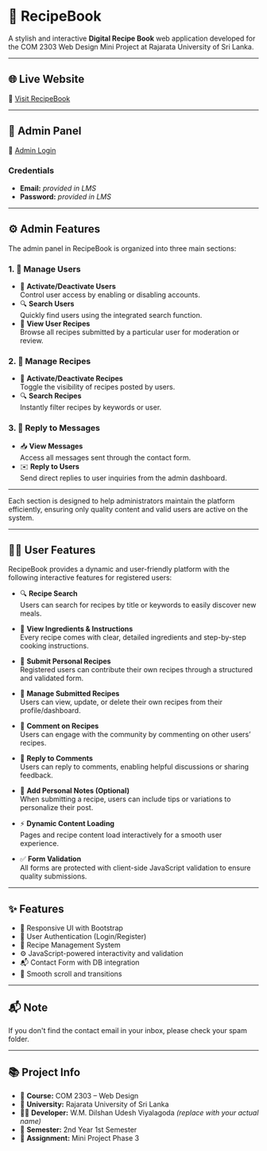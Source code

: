 # 📖 RecipeBook

A stylish and interactive **Digital Recipe Book** web application developed for the COM 2303 Web Design Mini Project at Rajarata University of Sri Lanka.

---

## 🌐 Live Website

🔗 [Visit RecipeBook](http://recipebook.fwh.is/Project---Phase-3/index.php)

---

## 🔐 Admin Panel

🔗 [Admin Login](http://recipebook.fwh.is/Project---Phase-3/AdminPanel/adminSignIn.php)

### Credentials
- **Email:** *provided in LMS*
- **Password:** *provided in LMS*

---

## ⚙️ Admin Features

The admin panel in RecipeBook is organized into three main sections:

### 1. 👤 Manage Users
- 🔄 **Activate/Deactivate Users**  
  Control user access by enabling or disabling accounts.
- 🔍 **Search Users**  
  Quickly find users using the integrated search function.
- 📄 **View User Recipes**  
  Browse all recipes submitted by a particular user for moderation or review.

### 2. 🍳 Manage Recipes
- 🔄 **Activate/Deactivate Recipes**  
  Toggle the visibility of recipes posted by users.
- 🔍 **Search Recipes**  
  Instantly filter recipes by keywords or user.

### 3. 💬 Reply to Messages
- 📥 **View Messages**  
  Access all messages sent through the contact form.
- ✉️ **Reply to Users**  
  Send direct replies to user inquiries from the admin dashboard.

---

Each section is designed to help administrators maintain the platform efficiently, ensuring only quality content and valid users are active on the system.

---

## 👨‍🍳 User Features

RecipeBook provides a dynamic and user-friendly platform with the following interactive features for registered users:

- 🔍 **Recipe Search**  
  Users can search for recipes by title or keywords to easily discover new meals.

- 📖 **View Ingredients & Instructions**  
  Every recipe comes with clear, detailed ingredients and step-by-step cooking instructions.

- 📝 **Submit Personal Recipes**  
  Registered users can contribute their own recipes through a structured and validated form.

- 🧾 **Manage Submitted Recipes**  
  Users can view, update, or delete their own recipes from their profile/dashboard.

- 💬 **Comment on Recipes**  
  Users can engage with the community by commenting on other users’ recipes.

- 🔁 **Reply to Comments**  
  Users can reply to comments, enabling helpful discussions or sharing feedback.

- 🧠 **Add Personal Notes (Optional)**  
  When submitting a recipe, users can include tips or variations to personalize their post.

- ⚡ **Dynamic Content Loading**  
  Pages and recipe content load interactively for a smooth user experience.

- ✅ **Form Validation**  
  All forms are protected with client-side JavaScript validation to ensure quality submissions.

---

## ✨ Features

- 🎨 Responsive UI with Bootstrap  
- 🔐 User Authentication (Login/Register)  
- 🍲 Recipe Management System  
- ⚙️ JavaScript-powered interactivity and validation  
- 📬 Contact Form with DB integration  
- 🎯 Smooth scroll and transitions  

---

## 📬 Note

If you don't find the contact email in your inbox, please check your spam folder.

---

## 📚 Project Info

- 📘 **Course:** COM 2303 – Web Design  
- 🏫 **University:** Rajarata University of Sri Lanka  
- 👨‍🎓 **Developer:** W.M. Dilshan Udesh Viyalagoda *(replace with your actual name)*  
- 📅 **Semester:** 2nd Year 1st Semester  
- 📝 **Assignment:** Mini Project Phase 3


